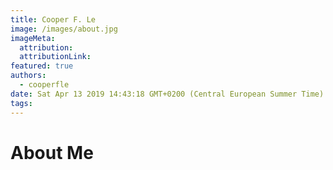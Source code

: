 ```yaml
---
title: Cooper F. Le
image: /images/about.jpg
imageMeta:
  attribution:
  attributionLink:
featured: true
authors: 
  - cooperfle
date: Sat Apr 13 2019 14:43:18 GMT+0200 (Central European Summer Time)
tags:
---
```


# About Me

